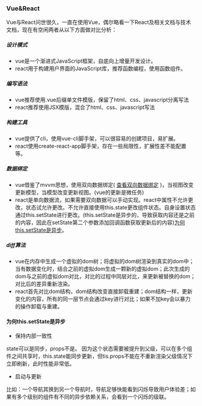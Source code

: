 ### Vue&React

Vue与React问世很久，一直在使用Vue，偶尔略看一下React及相关文档与技术文档，现在有空闲两者从以下方面做对比分析：

##### 设计模式
* vue是一个渐进式JavaScript框架，自底向上增量开发设计。
* react用于构建用户界面的JavaScript库，推荐函数编程，使用函数组件。

##### 编写语法
* vue推荐使用.vue后缀单文件模版，保留了html、css、javascript分离写法
* react推荐使用JSX模版，混合了html、css、javascript写法

##### 构建工具
* vue提供了cli，使用vue-cli脚手架，可以很容易的创建项目，易扩展。
* react使用create-react-app脚手架，存在一些局限性，扩展性差不能配置等。

##### 数据绑定
* vue借鉴了mvvm思想，使用双向数据绑定( [查看双向数据绑定](https://github.com/chglyn/skills_note/blob/master/vue/base-vue.md) )，当视图改变更新模型，当模型改变更新视图。(vue的更新是微任务)
* react是单向数据流，如果需要双向数据可以手动实现。react中属性不允许更改，状态试允许更改。不允许直接使用this.state更改组件状态。自身设置状态通过this.setState进行更改。(this.setState是异步的，导致获取内容还是之前的内容，因此在setState第二个参数添加回调函数获取更新后的内容)[为何this.setState是异步](#setState)。


##### diff算法
* vue在内存中生成一个虚拟的dom树；将虚拟的dom树渲染到真实的dom中；当有数据变化时，结合之前的虚拟dom生成一颗新的虚拟dom；此次生成的dom与之前的虚拟dom对比，对比的过程中同层对比，来更新被替换的dom；对比后的差异重新渲染。
* react首先对比dom结构，dom结构改变直接卸载重建；dom结构一样，更新变化的内容，所有的同一层节点会通过key进行对比；如果不加key会以暴力的操作卸载与重建。


#### <a id="setState">为何this.setState是异步</a>
* 保持内部一致性

state可以是同步，props不是。 因为这个状态需要被提升到父级，可以在多个组件之间共享时，this.state能同步更新，但tis.props不能在不重新渲染父级情况下立即刷新，此时性能非常低。


* 启动与更新

比如：一个导航其换到另一个导航时，导航足够快能看到闪烁导致用户体验差；如果有多个级别的组件有不同的异步依赖关系，会看到一个闪烁的级联。